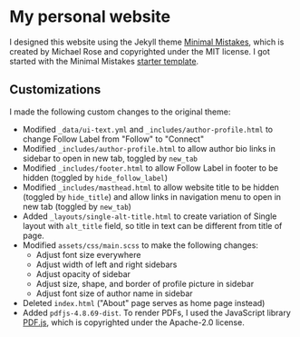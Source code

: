 # My personal website

I designed this website using the Jekyll theme [Minimal Mistakes](https://mmistakes.github.io/minimal-mistakes/), which is created by Michael Rose and copyrighted under the MIT license. I got started with the Minimal Mistakes [starter template](https://github.com/mmistakes/mm-github-pages-starter).

## Customizations

I made the following custom changes to the original theme:

- Modified `_data/ui-text.yml` and `_includes/author-profile.html` to change Follow Label from "Follow" to "Connect"
- Modified `_includes/author-profile.html` to allow author bio links in sidebar to open in new tab, toggled by `new_tab`
- Modified `_includes/footer.html` to allow Follow Label in footer to be hidden (toggled by `hide_follow_label`)
- Modified `_includes/masthead.html` to allow website title to be hidden (toggled by `hide_title`) and allow links in navigation menu to open in new tab (toggled by `new_tab`)
- Added `_layouts/single-alt-title.html` to create variation of Single layout with `alt_title` field, so title in text can be different from title of page.
- Modified `assets/css/main.scss` to make the following changes:
	- Adjust font size everywhere
	- Adjust width of left and right sidebars
	- Adjust opacity of sidebar
	- Adjust size, shape, and border of profile picture in sidebar
	- Adjust font size of author name in sidebar
- Deleted `index.html` ("About" page serves as home page instead)
- Added `pdfjs-4.8.69-dist`. To render PDFs, I used the JavaScript library [PDF.js](https://mozilla.github.io/pdf.js/), which is copyrighted under the Apache-2.0 license.
